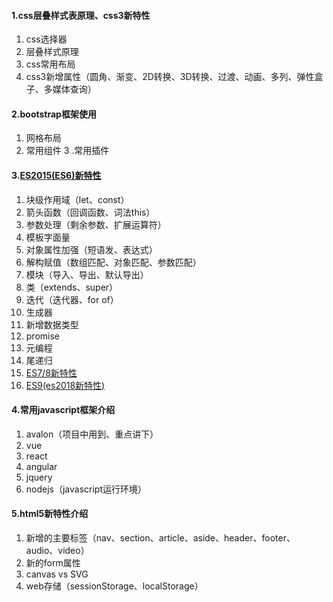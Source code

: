 #### 1.css层叠样式表原理、css3新特性
1. css选择器
2. 层叠样式原理
3. css常用布局
4. css3新增属性（圆角、渐变、2D转换、3D转换、过渡、动画、多列、弹性盒子、多媒体查询）

#### 2.bootstrap框架使用
1. 网格布局
2. 常用组件
3 .常用插件

#### 3.[ES2015(ES6)新特性](http://es6.ruanyifeng.com/)  
1. 块级作用域（let、const）
2. 箭头函数（回调函数、词法this）
3. 参数处理（剩余参数、扩展运算符）
4. 模板字面量
5. 对象属性加强（短语发、表达式）
6. 解构赋值（数组匹配、对象匹配、参数匹配）
7. 模块（导入、导出、默认导出）
8. 类（extends、super）
9. 迭代（迭代器、for of）
10. 生成器
11. 新增数据类型
12. promise
13. 元编程
14. 尾递归
15. [ES7/8新特性](https://www.jianshu.com/p/13c5d002478b)  
16. [ES9(es2018新特性)](https://juejin.im/post/5b2a186cf265da596d04a648)  

#### 4.常用javascript框架介绍
1. avalon（项目中用到、重点讲下）
2. vue
3. react
4. angular
5. jquery
6. nodejs（javascript运行环境）

#### 5.html5新特性介绍

1. 新增的主要标签（nav、section、article、aside、header、footer、audio、video）
2. 新的form属性
3. canvas vs SVG
4. web存储（sessionStorage、localStorage）


